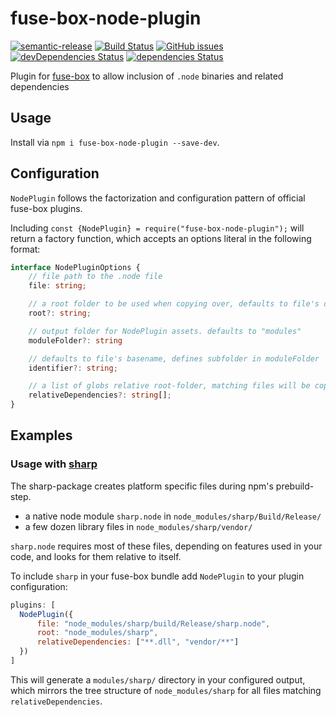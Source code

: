 # fuse-box-node-plugin
[![semantic-release](https://img.shields.io/badge/%20%20%F0%9F%93%A6%F0%9F%9A%80-semantic--release-e10079.svg)](https://github.com/semantic-release/semantic-release)
[![Build Status](https://travis-ci.com/wmathes/fuse-box-node-plugin.svg)](https://travis-ci.org/wmathes/fuse-box-node-plugin)
[![GitHub issues](https://img.shields.io/github/issues/wmathes/fuse-box-node-plugin.svg)](https://github.com/wmathes/fuse-box-node-plugin/issues)
[![devDependencies Status](https://david-dm.org/wmathes/fuse-box-node-plugin/dev-status.svg)](https://david-dm.org/wmathes/fuse-box-node-plugin?type=dev)
[![dependencies Status](https://david-dm.org/wmathes/fuse-box-node-plugin/status.svg)](https://david-dm.org/wmathes/fuse-box-node-plugin)

Plugin for [fuse-box](https://fuse-box.org) to allow inclusion of `.node` binaries and related dependencies

## Usage
Install via `npm i fuse-box-node-plugin --save-dev`.

## Configuration
`NodePlugin` follows the factorization and configuration pattern of official fuse-box plugins.

Including `const {NodePlugin} = require("fuse-box-node-plugin");` will return a factory function, which accepts an options literal in the following format:

```ts
interface NodePluginOptions {
    // file path to the .node file
    file: string;

    // a root folder to be used when copying over, defaults to file's dirname
    root?: string;

    // output folder for NodePlugin assets. defaults to "modules"
    moduleFolder?: string

    // defaults to file's basename, defines subfolder in moduleFolder
    identifier?: string;

    // a list of globs relative root-folder, matching files will be copied into the bundle
    relativeDependencies?: string[];
}
```

## Examples

### Usage with [sharp](https://github.com/lovell/sharp/)
The sharp-package creates platform specific files during npm's prebuild-step.
- a native node module `sharp.node` in `node_modules/sharp/Build/Release/`
- a few dozen library files in `node_modules/sharp/vendor/`

`sharp.node` requires most of these files, depending on features used in your code, and looks for them relative to itself.

To include `sharp` in your fuse-box bundle add `NodePlugin` to your plugin configuration:
```js
plugins: [
  NodePlugin({
      file: "node_modules/sharp/build/Release/sharp.node",
      root: "node_modules/sharp",
      relativeDependencies: ["**.dll", "vendor/**"]
  })
]
```

This will generate a `modules/sharp/` directory in your configured output, which mirrors the tree structure of `node_modules/sharp` for all files matching `relativeDependencies`.
